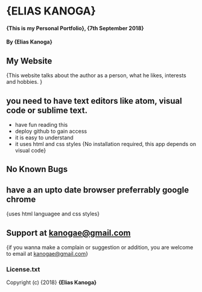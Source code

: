 # {ELIAS KANOGA}
#### {This is my Personal Portfolio}, {7th September 2018}
#### By **{Elias Kanoga}**
## My Website
{This website talks about the author as a person, what he likes, interests and hobbies. }
## you need to have text editors like atom, visual code or sublime text.
* have fun reading this
* deploy github to gain access
* it is easy to understand
* it uses html and css styles
{No installation required, this app depends on visual code}
## No Known Bugs
## have a an upto date browser preferrably google chrome
{uses html languagee and css styles}
## Support at kanogae@gmail.com
{if you wanna make a complain or suggestion or addition, you are welcome to email at kanogae@gmail.com}
### License.txt
Copyright (c) {2018} **{Elias Kanoga}**

